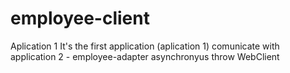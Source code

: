 # employee-client
Aplication 1
It's the first application (aplication 1) comunicate with application 2 - employee-adapter asynchronyus throw
WebClient  

